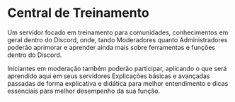 # Central de Treinamento

Um servidor focado em treinamento para comunidades, conhecimentos em geral dentro do Discord, onde, tando Moderadores quanto Administradores poderão aprimorar e aprender ainda mais sobre ferramentas e funções dentro do Discord.

Iniciantes em moderação também poderão participar, aplicando o que será aprendido aqui em seus servidores Explicações básicas e avançadas passadas de forma explicativa e didática para melhor entendimento e dicas essenciais para melhor desempenho da sua função.
